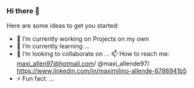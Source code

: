 ### Hi there 👋

Here are some ideas to get you started:

- 🔭 I’m currently working on Projects on my own
- 🌱 I’m currently learning ...
- 👯 I’m looking to collaborate on ...
  📫 How to reach me: maxi_allen97@hotmail.com/ @maxi_allende97/ https://www.linkedin.com/in/maximilino-allende-6786941b5
- ⚡ Fun fact: ...

